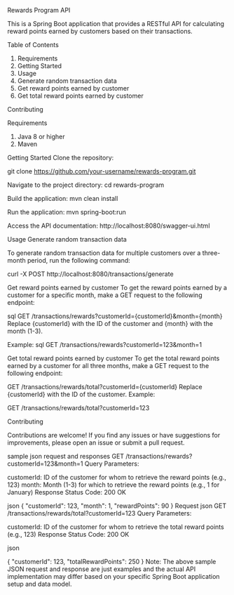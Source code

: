 Rewards Program API

This is a Spring Boot application that provides a RESTful API for calculating reward points earned by customers based on their transactions.

 
Table of Contents
1. Requirements
2. Getting Started
3. Usage
4. Generate random transaction data
5. Get reward points earned by customer
6. Get total reward points earned by customer

Contributing
 

Requirements
1. Java 8 or higher
2. Maven

Getting Started
Clone the repository:

git clone https://github.com/your-username/rewards-program.git

Navigate to the project directory:
cd rewards-program

Build the application:
mvn clean install

Run the application:
mvn spring-boot:run

Access the API documentation:
http://localhost:8080/swagger-ui.html

Usage
Generate random transaction data

To generate random transaction data for multiple customers over a three-month period, run the following command:

curl -X POST http://localhost:8080/transactions/generate

Get reward points earned by customer
To get the reward points earned by a customer for a specific month, make a GET request to the following endpoint:

sql
GET /transactions/rewards?customerId={customerId}&month={month}
Replace {customerId} with the ID of the customer and {month} with the month (1-3).

Example:
sql
GET /transactions/rewards?customerId=123&month=1

Get total reward points earned by customer
To get the total reward points earned by a customer for all three months, make a GET request to the following endpoint:

 

GET /transactions/rewards/total?customerId={customerId}
Replace {customerId} with the ID of the customer.
Example:

GET /transactions/rewards/total?customerId=123

Contributing

Contributions are welcome! If you find any issues or have suggestions for improvements, please open an issue or submit a pull request.

sample json request and responses
GET /transactions/rewards?customerId=123&month=1
Query Parameters:

customerId: ID of the customer for whom to retrieve the reward points (e.g., 123)
month: Month (1-3) for which to retrieve the reward points (e.g., 1 for January)
Response
Status Code: 200 OK

json
{ "customerId": 123, "month": 1, "rewardPoints": 90 }
Request
json
GET /transactions/rewards/total?customerId=123
Query Parameters:

customerId: ID of the customer for whom to retrieve the total reward points (e.g., 123)
Response
Status Code: 200 OK

json

{ "customerId": 123, "totalRewardPoints": 250 }
Note: The above sample JSON request and response are just examples and the actual API implementation may differ based on your specific Spring Boot application setup and data model.



